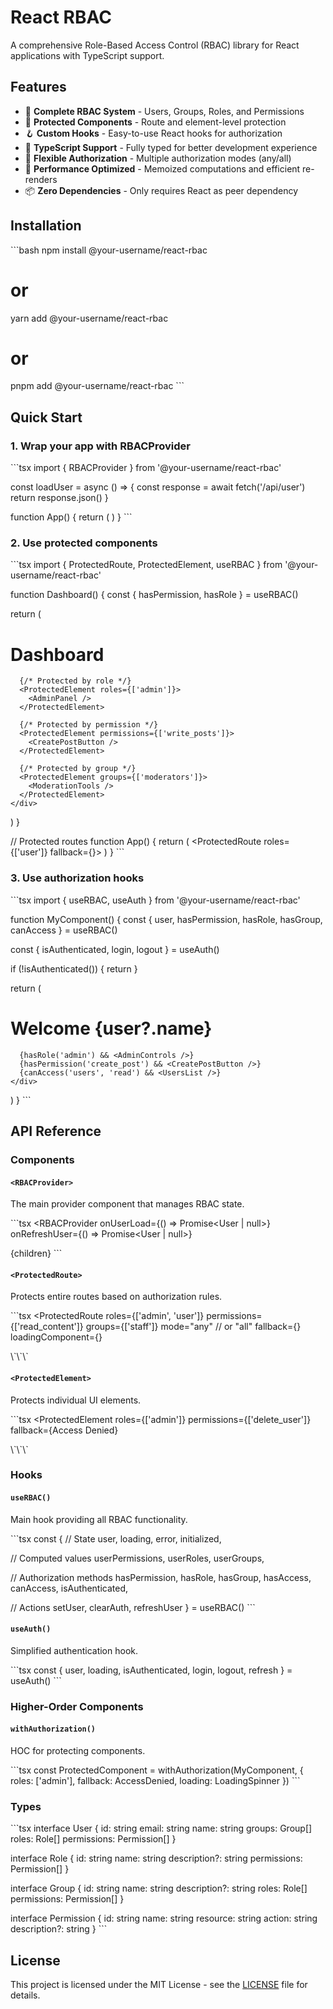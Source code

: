 # React RBAC

A comprehensive Role-Based Access Control (RBAC) library for React applications with TypeScript support.

## Features

- 🔐 **Complete RBAC System** - Users, Groups, Roles, and Permissions
- 🎯 **Protected Components** - Route and element-level protection
- 🪝 **Custom Hooks** - Easy-to-use React hooks for authorization
- 🔧 **TypeScript Support** - Fully typed for better development experience
- 🎨 **Flexible Authorization** - Multiple authorization modes (any/all)
- 🚀 **Performance Optimized** - Memoized computations and efficient re-renders
- 📦 **Zero Dependencies** - Only requires React as peer dependency

## Installation

\`\`\`bash
npm install @your-username/react-rbac
# or
yarn add @your-username/react-rbac
# or
pnpm add @your-username/react-rbac
\`\`\`

## Quick Start

### 1. Wrap your app with RBACProvider

\`\`\`tsx
import { RBACProvider } from '@your-username/react-rbac'

const loadUser = async () => {
  const response = await fetch('/api/user')
  return response.json()
}

function App() {
  return (
    <RBACProvider onUserLoad={loadUser}>
      <YourApp />
    </RBACProvider>
  )
}
\`\`\`

### 2. Use protected components

\`\`\`tsx
import { ProtectedRoute, ProtectedElement, useRBAC } from '@your-username/react-rbac'

function Dashboard() {
  const { hasPermission, hasRole } = useRBAC()

  return (
    <div>
      <h1>Dashboard</h1>
      
      {/* Protected by role */}
      <ProtectedElement roles={['admin']}>
        <AdminPanel />
      </ProtectedElement>

      {/* Protected by permission */}
      <ProtectedElement permissions={['write_posts']}>
        <CreatePostButton />
      </ProtectedElement>

      {/* Protected by group */}
      <ProtectedElement groups={['moderators']}>
        <ModerationTools />
      </ProtectedElement>
    </div>
  )
}

// Protected routes
function App() {
  return (
    <ProtectedRoute roles={['user']} fallback={<LoginPage />}>
      <Dashboard />
    </ProtectedRoute>
  )
}
\`\`\`

### 3. Use authorization hooks

\`\`\`tsx
import { useRBAC, useAuth } from '@your-username/react-rbac'

function MyComponent() {
  const { 
    user, 
    hasPermission, 
    hasRole, 
    hasGroup, 
    canAccess 
  } = useRBAC()
  
  const { isAuthenticated, login, logout } = useAuth()

  if (!isAuthenticated()) {
    return <LoginForm onLogin={login} />
  }

  return (
    <div>
      <h1>Welcome {user?.name}</h1>
      
      {hasRole('admin') && <AdminControls />}
      {hasPermission('create_post') && <CreatePostButton />}
      {canAccess('users', 'read') && <UsersList />}
    </div>
  )
}
\`\`\`

## API Reference

### Components

#### `<RBACProvider>`
The main provider component that manages RBAC state.

\`\`\`tsx
<RBACProvider 
  onUserLoad={() => Promise<User | null>}
  onRefreshUser={() => Promise<User | null>}
>
  {children}
</RBACProvider>
\`\`\`

#### `<ProtectedRoute>`
Protects entire routes based on authorization rules.

\`\`\`tsx
<ProtectedRoute
  roles={['admin', 'user']}
  permissions={['read_content']}
  groups={['staff']}
  mode="any" // or "all"
  fallback={<AccessDenied />}
  loadingComponent={<Loading />}
>
  <Dashboard />
</ProtectedRoute>
\`\`\`

#### `<ProtectedElement>`
Protects individual UI elements.

\`\`\`tsx
<ProtectedElement
  roles={['admin']}
  permissions={['delete_user']}
  fallback={<span>Access Denied</span>}
>
  <DeleteButton />
</ProtectedElement>
\`\`\`

### Hooks

#### `useRBAC()`
Main hook providing all RBAC functionality.

\`\`\`tsx
const {
  // State
  user,
  loading,
  error,
  initialized,
  
  // Computed values
  userPermissions,
  userRoles,
  userGroups,
  
  // Authorization methods
  hasPermission,
  hasRole,
  hasGroup,
  hasAccess,
  canAccess,
  isAuthenticated,
  
  // Actions
  setUser,
  clearAuth,
  refreshUser
} = useRBAC()
\`\`\`

#### `useAuth()`
Simplified authentication hook.

\`\`\`tsx
const {
  user,
  loading,
  isAuthenticated,
  login,
  logout,
  refresh
} = useAuth()
\`\`\`

### Higher-Order Components

#### `withAuthorization()`
HOC for protecting components.

\`\`\`tsx
const ProtectedComponent = withAuthorization(MyComponent, {
  roles: ['admin'],
  fallback: AccessDenied,
  loading: LoadingSpinner
})
\`\`\`

### Types

\`\`\`tsx
interface User {
  id: string
  email: string
  name: string
  groups: Group[]
  roles: Role[]
  permissions: Permission[]
}

interface Role {
  id: string
  name: string
  description?: string
  permissions: Permission[]
}

interface Group {
  id: string
  name: string
  description?: string
  roles: Role[]
  permissions: Permission[]
}

interface Permission {
  id: string
  name: string
  resource: string
  action: string
  description?: string
}
\`\`\`

## License

This project is licensed under the MIT License - see the [LICENSE](LICENSE) file for details.
